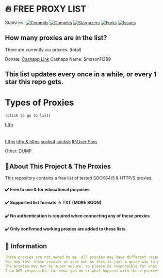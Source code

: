 <!-- MARKDOWN LINKS & IMAGES -->
<!-- https://www.markdownguide.org/basic-syntax/#reference-style-links -->
[contributors-shield]: https://img.shields.io/github/contributors/Jakee8718/free-proxies?style=flat&logo=github
[contributors-url]: https://github.com/Jakee8718/free-proxies/graphs/contributors
[forks-shield]: https://img.shields.io/github/forks/Jakee8718/free-proxies?style=flat&logo=github
[forks-url]: https://github.com/Jakee8718/free-proxies/network/members
[stars-shield]: https://img.shields.io/github/stars/Jakee8718/free-proxies?style=flat&logo=github
[stars-url]: https://github.com/Jakee8718/free-proxies/stargazers
[issues-shield]: https://img.shields.io/github/issues/Jakee8718/free-proxies?style=flat&logo=github
[issues-url]: https://github.com/Jakee8718/free-proxies/issues
[license-shield]: https://img.shields.io/github/license/Jakee8718/free-proxies?style=flat&logo=github
[license-url]: https://github.com/Jakee8718/free-proxies/blob/main/LICENSE
[commit-shield]: https://img.shields.io/github/last-commit/Jakee8718/free-proxies?style=flat&logo=github
[commit-url]: https://github.com/Jakee8718/free-proxies/commits/main
[commit-activity]: https://img.shields.io/github/commit-activity/w/Jakee8718/free-proxies?style=flat&logo=github
[commit-activity-url]: https://github.com/Jakee8718/free-proxies/commits/main

# 🔥 FREE PROXY LIST

Statistics:
[![Commits][commit-shield]][commit-url]
[![Commits][commit-activity]][commit-activity-url]
[![Stargazers][stars-shield]][stars-url]
[![Forks][forks-shield]][forks-url]
[![Issues][issues-shield]][issues-url]

## How many proxies are in the list?
There are currently `xxx` proxies. (total)

Donate: [Cashapp Link](https://cash.app/$mason11289)
Cashapp Name: $mason11289

## This list updates every once in a while, or every 1 star this repo gets.

# Types of Proxies
`(click to go to list)`

[http](https://github.com/Jakee8718/Free-Proxies/blob/main/proxy/http.txt)
#
[https](https://github.com/Jakee8718/Free-Proxies/blob/main/proxy/https.txt)
[http & https](https://github.com/Jakee8718/Free-Proxies/blob/main/proxy/http%20and%20https.txt)
[socks4](https://github.com/Jakee8718/Free-Proxies/blob/main/proxy/socks/socks4.txt)
[socks5](https://github.com/Jakee8718/Free-Proxies/blob/main/proxy/socks/socks5.txt)
[IP:User:Pass](https://github.com/Jakee8718/Free-Proxies/blob/main/IP%3AUser%3APass%20Format)

Other: 
[DUMP](https://github.com/Jakee8718/Free-Proxies/blob/main/proxy/DUMP)


## 📰About This Project & The Proxies
This repository contains a free list of tested SOCKS4/5 & HTTP/S proxies.

#### ✔️ Free to use & for educational purposes
#### ✔️ Supported list formats -> TXT (MORE SOON)
#### ✔️ No authentication is required when connecting any of these proxies 
#### ✔️ Only confirmed working proxies are added to these lists.


## 📄 Information

```yaml
These proxies are not owned by me. All proxies may have different respond time and some could potentially be offline.
You may test these proxies on your own as this is just a quick way to get a list of proxies.
The proxies may not be super secure, so please be responsible for what you do.
I am NOT responsible for what you do or what happens with these proxies, please be responsible.
```

